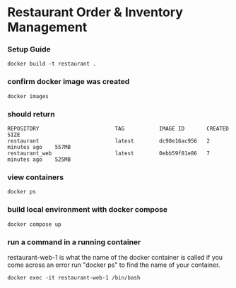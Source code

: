 # Restaurant Order & Inventory Management

### Setup Guide

```
docker build -t restaurant .
```

### confirm docker image was created
```
docker images
```
### should return
```
REPOSITORY                        TAG           IMAGE ID       CREATED          SIZE
restaurant                        latest        dc98e16ac956   2 minutes ago    557MB
restaurant_web                    latest        0ebb59f81e86   7 minutes ago    525MB
```

### view containers
```
docker ps
```

### build local environment with docker compose
```
docker compose up
```

### run a command in a running container
<p>restaurant-web-1 is what the name of the docker container is called
if you come across an error run "docker ps" to find the name of your container.
 </p>

```
docker exec -it restaurant-web-1 /bin/bash
```